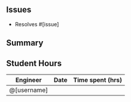 ## Issues

<!-- Link issues from the project board (see https://docs.github.com/en/issues/tracking-your-work-with-issues/linking-a-pull-request-to-an-issue) -->
- Resolves #[issue]

## Summary

<!-- Summarize the changes made in this PR -->

## Student Hours

<!-- Complete the following table -->
| Engineer    | Date | Time spent (hrs) |
|-------------|------|------------------|
| @[username] |      |                  |
